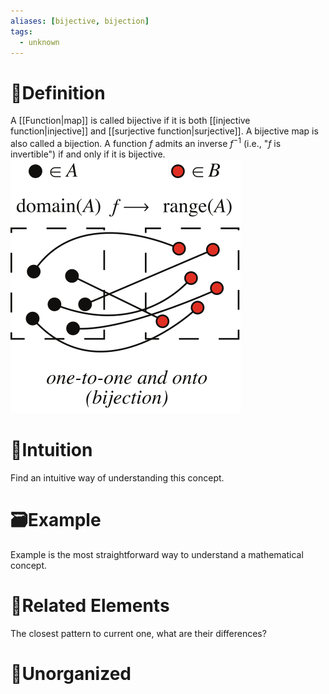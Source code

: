 ```yaml
---
aliases: [bijective, bijection]
tags:
  - unknown
---
```



# 📝Definition
A [[Function|map]] is called bijective if it is both [[injective function|injective]] and [[surjective function|surjective]]. A bijective map is also called a bijection. A function $f$ admits an inverse $f^{-1}$ (i.e., "$f$ is invertible") if and only if it is bijective.
![|200](../assets/Bijection_1000.svg)
# 🧠Intuition
Find an intuitive way of understanding this concept.

# 🗃Example
Example is the most straightforward way to understand a mathematical concept.

# 🌱Related Elements
The closest pattern to current one, what are their differences?


# 🍂Unorganized